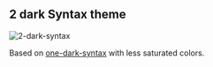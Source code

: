 ## 2 dark Syntax theme

![2-dark-syntax](https://cloud.githubusercontent.com/assets/125300/7369194/c1290b98-eda7-11e4-9b66-88d89ece0ce8.png)

Based on [one-dark-syntax](https://github.com/atom/one-dark-syntax) with less saturated colors.
